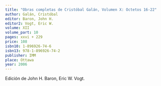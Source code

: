```yaml
---
title: "Obras completas de Cristóbal Galán, Volumen X: Octetos 16-22"
author: Galán, Cristóbal
editor: Baron, John H.
editor2: Vogt, Eric W.
volume: XII
volume_part: 10
pages: xxvi + 229
price: 108
isbn10: 1-896926-74-6
isbn13: 978-1-896926-74-2
publisher: IMM
place: Ottawa
year: 2006
---
```

Edición de John H. Baron, Eric W. Vogt.
